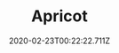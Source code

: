 ---
templateKey: blog-post
featuredpost: false
date: 2020-02-23T00:22:22.711Z
title: Apricot
description: A tender little fruit with a rock-hard pit.
type: fruit
sellPrice: 50
energy: 38
health: 17
featuredimage: /img/Apricot.png
tags:
  - spring
  - tree
  - reharvest
  - Fresh Fruit Quest
  - edible
---